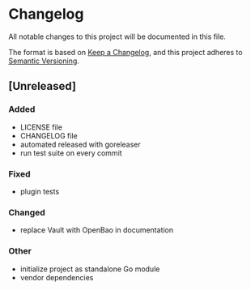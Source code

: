 # Changelog

All notable changes to this project will be documented in this file.

The format is based on [Keep a Changelog](https://keepachangelog.com/en/1.0.0/),
and this project adheres to [Semantic Versioning](https://semver.org/spec/v2.0.0.html).

## [Unreleased]

### Added

- LICENSE file
- CHANGELOG file
- automated released with goreleaser
- run test suite on every commit

### Fixed

- plugin tests

### Changed

- replace Vault with OpenBao in documentation


### Other

- initialize project as standalone Go module
- vendor dependencies


